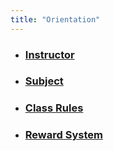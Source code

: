 ```yaml
---
title: "Orientation" 
---
```

- ### [Instructor](instructor.md)
- ### [Subject](subject.md)
- ### [Class Rules](rules.md)
- ### [Reward System](reward.md)
